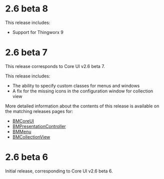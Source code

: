 # 2.6 beta 8

This release includes:
 - Support for Thingworx 9

# 2.6 beta 7

This release corresponds to Core UI v2.6 beta 7.

This release includes:
 - The ability to specify custom classes for menus and windows
 - A fix for the missing icons in the configuration window for collection view

More detailed information about the contents of this release is available on the matching releases pages for:

 - [BMCoreUI](https://github.com/BogdanMihaiciuc/BMCoreUI/releases/tag/2.6.0-beta.7)
 - [BMPresentationController](https://github.com/BogdanMihaiciuc/BMPresentationController/releases/tag/2.6.0-beta.7)
 - [BMMenu](https://github.com/BogdanMihaiciuc/BMMenu/releases/tag/2.6.0-beta.7)
 - [BMCollectionView](https://github.com/BogdanMihaiciuc/BMCollectionView/releases/tag/2.6.0-beta.7)

# 2.6 beta 6

Initial release, corresponding to Core UI v2.6 beta 6.